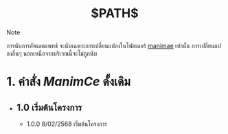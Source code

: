 <div align="center">
  <h1>$PATH$</h1>
</div>

> [!NOTE]
> การนับการอัพเดตแพทช์ จะนับเฉพาะการเปลี่ยนแปลงในโฟลเดอร์ [manimae](https://github.com/ApisitPhysics/Apisit-Engine/tree/main/manimae) เท่านั้น การเปลี่ยนแปลงอื่นๆ นอกเหนือจากบริเวณนี้จะไม่ถูกนับ

# 1. คำสั่ง $ManimCe$ ดั้งเดิม

- ## 1.0 เริ่มต้นโครงการ
  - 1.0.0 8/02/2568 เริ่มต้นโครงการ
